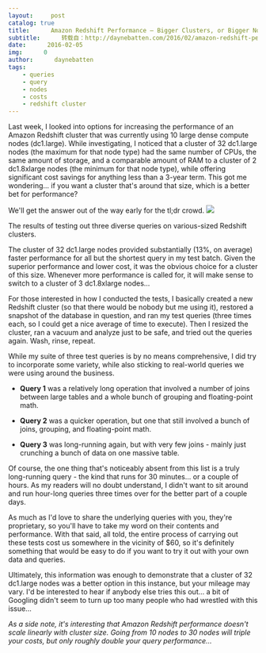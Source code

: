 ```yaml
---
layout:     post
catalog: true
title:      Amazon Redshift Performance – Bigger Clusters, or Bigger Nodes?
subtitle:      转载自：http://daynebatten.com/2016/02/amazon-redshift-performance-node-cluster/
date:      2016-02-05
img:      0
author:      daynebatten
tags:
    - queries
    - query
    - nodes
    - costs
    - redshift cluster
---
```


Last week, I looked into options for increasing the performance of an Amazon Redshift cluster that was currently using 10 large dense compute nodes (dc1.large). While investigating, I noticed that a cluster of 32 dc1.large nodes (the maximum for that node type) had the same number of CPUs, the same amount of storage, and a comparable amount of RAM to a cluster of 2 dc1.8xlarge nodes (the minimum for that node type), while offering significant cost savings for anything less than a 3-year term. This got me wondering... if you want a cluster that's around that size, which is a better bet for performance?

We'll get the answer out of the way early for the tl;dr crowd.
![](http://daynebatten.com/wp-content/uploads/2016/02/redshift_performance.png)


The results of testing out three diverse queries on various-sized Redshift clusters.

The cluster of 32 dc1.large nodes provided substantially (13%, on average) faster performance for all but the shortest query in my test batch. Given the superior performance and lower cost, it was the obvious choice for a cluster of this size. Whenever more performance is called for, it will make sense to switch to a cluster of 3 dc1.8xlarge nodes...

For those interested in how I conducted the tests, I basically created a new Redshift cluster (so that there would be nobody but me using it), restored a snapshot of the database in question, and ran my test queries (three times each, so I could get a nice average of time to execute). Then I resized the cluster, ran a vacuum and analyze just to be safe, and tried out the queries again. Wash, rinse, repeat.

While my suite of three test queries is by no means comprehensive, I did try to incorporate some variety, while also sticking to real-world queries we were using around the business.

- **Query 1** was a relatively long operation that involved a number of joins between large tables and a whole bunch of grouping and floating-point math.

- **Query 2** was a quicker operation, but one that still involved a bunch of joins, grouping, and floating-point math.

- **Query 3** was long-running again, but with very few joins - mainly just crunching a bunch of data on one massive table.


Of course, the one thing that's noticeably absent from this list is a truly long-running query - the kind that runs for 30 minutes... or a couple of hours. As my readers will no doubt understand, I didn't want to sit around and run hour-long queries three times over for the better part of a couple days.

As much as I'd love to share the underlying queries with you, they're proprietary, so you'll have to take my word on their contents and performance. With that said, all told, the entire process of carrying out these tests cost us somewhere in the vicinity of $60, so it's definitely something that would be easy to do if you want to try it out with your own data and queries.

Ultimately, this information was enough to demonstrate that a cluster of 32 dc1.large nodes was a better option in this instance, but your mileage may vary. I'd be interested to hear if anybody else tries this out... a bit of Googling didn't seem to turn up too many people who had wrestled with this issue...

*As a side note, it's interesting that Amazon Redshift performance doesn't scale linearly with cluster size. Going from 10 nodes to 30 nodes will triple your costs, but only roughly double your query performance...*
